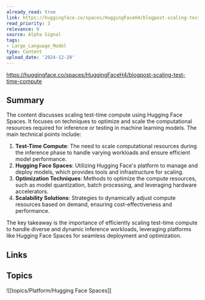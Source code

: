 ```yaml
---
already_read: true
link: https://huggingface.co/spaces/HuggingFaceH4/blogpost-scaling-test-time-compute
read_priority: 3
relevance: 0
source: Alpha Signal
tags:
- Large_Language_Model
type: Content
upload_date: '2024-12-28'
---
```


https://huggingface.co/spaces/HuggingFaceH4/blogpost-scaling-test-time-compute
## Summary

The content discusses scaling test-time compute using Hugging Face Spaces. It focuses on techniques to optimize and scale the computational resources required for inference or testing in machine learning models. The main technical points include:

1. **Test-Time Compute**: The need to scale computational resources during the inference phase to handle varying workloads and ensure efficient model performance.
2. **Hugging Face Spaces**: Utilizing Hugging Face's platform to manage and deploy models, which provides tools and infrastructure for scaling.
3. **Optimization Techniques**: Methods to optimize the compute resources, such as model quantization, batch processing, and leveraging hardware accelerators.
4. **Scalability Solutions**: Strategies to dynamically adjust compute resources based on demand, ensuring cost-effectiveness and performance.

The key takeaway is the importance of efficiently scaling test-time compute to handle diverse and dynamic inference workloads, leveraging platforms like Hugging Face Spaces for seamless deployment and optimization.
## Links


## Topics

![[topics/Platform/Hugging Face Spaces]]